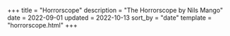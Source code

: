 +++
title = "Horrorscope"
description = "The Horrorscope by Nils Mango"
date = 2022-09-01
updated = 2022-10-13
sort_by = "date"
template = "horrorscope.html"
+++
